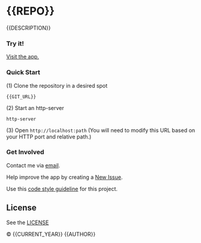 <!-- Copyright © {{CURRENT_YEAR}} {{AUTHOR}}. All rights reserved. -->

<!--===========================================================================
#
# IMPORTANT: This file was generated by `grunt generate-readme`. This is meant
# to be a general template, and CAN/SHOULD be modified to suite your 
# repository. Travis and Wercker should not be checking to see if this deviates
# from the generated file.
#
# IMPORTANT: `grunt generate-readme` is a custom command (Found
# https://github.com/brandonLi8/grunt-config/Gruntfile.js). Your repository's 
# Gruntfile must extend to this Gruntfile to run the command.
#
# IMPORTANT: Your package.json determines the content of this file. See
# `../grunt-commands/generate.js` for documentation on setup.
* 
# @author {{AUTHOR}} {{AUTHOR_EMAIL}}
#
#===========================================================================-->
# {{REPO}}

{{DESCRIPTION}}

### Try it!
<a href="{{HOMEPAGE}}" target="_blank">Visit the app.</a>

<!-- Uncomment to add a screen shot:  -->
<!-- <img src="" alt="Screenshot" style="width: 400px;"/></a> -->

### Quick Start
(1) Clone the repository in a desired spot
```
{{GIT_URL}}
```
(2) Start an http-server
```
http-server
```

(3) Open `http://localhost:path` (You will need to modify this URL based on your HTTP port and relative path.)

### Get Involved

Contact me via <a href="mailto:{{AUTHOR_EMAIL}}" target="_blank"> email</a>.

Help improve the app by creating a <a href="{{ISSUE_URL}}" target="_blank">New Issue</a>.

<!-- NOTE: this can change to whatever you want.. create a fork to customizable the code style -->
Use this [code style guideline](https://github.com/brandonLi8/grunt-config/templates/code-style.md) for this project.

## License
See the <a href="{{LICENSE}}" target="_blank">LICENSE</a>

© {{CURRENT_YEAR}} {{AUTHOR}}